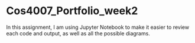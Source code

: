 # Cos4007_Portfolio_week2

In this assignment, I am using Jupyter Notebook to make it easier to review each code and output, as well as all the possible diagrams.
